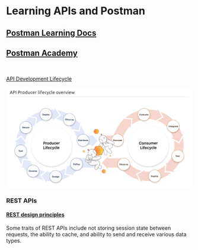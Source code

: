 # Learning APIs and Postman

## [Postman Learning Docs](https://learning.postman.com/docs/getting-started/introduction/)

## [Postman Academy](https://academy.postman.com/)

<br>

[API Development Lifecycle](https://apis.how//products/web-design/)

![API Development Lifecycle](./API-Lifecycle.png "API Development Lifecycle")

### REST APIs

#### [REST design principles](https://www.ibm.com/topics/rest-apis)

Some traits of REST APIs include not storing session state between requests, the ability to cache, and ability to send and receive various data types.

